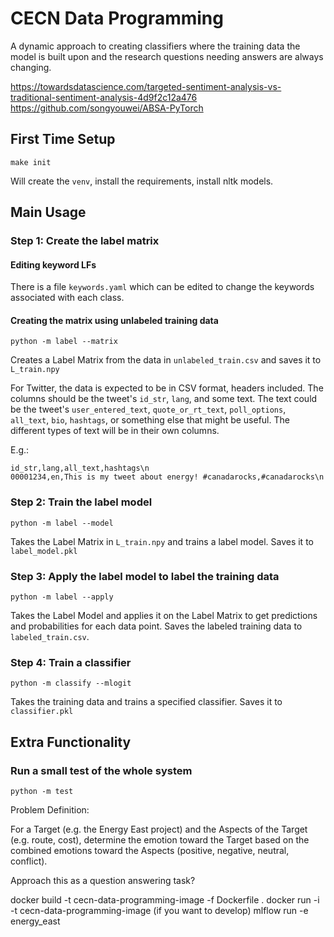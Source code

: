 # CECN Data Programming

A dynamic approach to creating classifiers where the training data the model is built upon and the research questions
needing answers are always changing.

https://towardsdatascience.com/targeted-sentiment-analysis-vs-traditional-sentiment-analysis-4d9f2c12a476
https://github.com/songyouwei/ABSA-PyTorch

## First Time Setup

```shell script
make init
```

Will create the `venv`, install the requirements, install nltk models.

## Main Usage

### Step 1: Create the label matrix
#### Editing keyword LFs
There is a file `keywords.yaml` which can be edited to change the keywords associated with each class.

#### Creating the matrix using unlabeled training data
```shell script
python -m label --matrix
```
Creates a Label Matrix from the data in `unlabeled_train.csv` and saves it to `L_train.npy`

For Twitter, the data is expected to be in CSV format, headers included. The columns should be the tweet's `id_str`, `lang`, and some text. 
The text could be the tweet's `user_entered_text`, `quote_or_rt_text`, `poll_options`, `all_text`, `bio`, `hashtags`, 
or something else that might be useful. The different types of text will be in their own columns.

E.g.:
```
id_str,lang,all_text,hashtags\n
00001234,en,This is my tweet about energy! #canadarocks,#canadarocks\n
```

### Step 2: Train the label model
```shell script
python -m label --model
```
Takes the Label Matrix in `L_train.npy` and trains a label model. Saves it to `label_model.pkl`

### Step 3: Apply the label model to label the training data
```shell script
python -m label --apply
```
Takes the Label Model and applies it on the Label Matrix to get predictions and probabilities for each data point. Saves
the labeled training data to `labeled_train.csv`.

### Step 4: Train a classifier
```shell script
python -m classify --mlogit
```
Takes the training data and trains a specified classifier. Saves it to `classifier.pkl`

## Extra Functionality
### Run a small test of the whole system
```shell script
python -m test
```

Problem Definition:

For a Target (e.g. the Energy East project) and the Aspects of the Target (e.g. route, cost), determine the emotion toward
 the Target based on the combined emotions toward the Aspects (positive, negative, neutral, conflict).
 
Approach this as a question answering task?

docker build -t cecn-data-programming-image -f Dockerfile .
docker run -i -t cecn-data-programming-image (if you want to develop)
mlflow run -e energy_east
